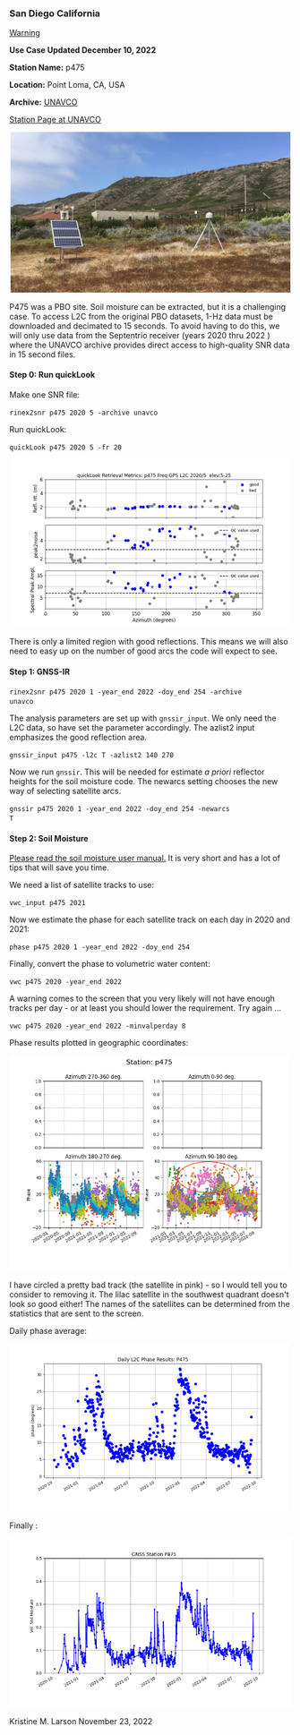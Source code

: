 ### San Diego California

[Warning](warning.md)

**Use Case Updated December 10, 2022**

**Station Name:** p475

**Location:** Point Loma, CA, USA

**Archive:** [UNAVCO](http://www.unavco.org)

[Station Page at UNAVCO](https://www.unavco.org/instrumentation/networks/status/nota/overview/P475)

<p align="center">
<img src="../_static/P475.jpg" width="500"/>
</P>
 
P475 was a PBO site. Soil moisture can be extracted, but it is a challenging case. To access 
L2C from the original PBO datasets, 1-Hz data must be downloaded and decimated to 15 seconds. To avoid 
having to do this, we will only use data from the Septentrio receiver (years 2020 thru 2022 ) where the UNAVCO archive 
provides direct access to high-quality SNR data in 15 second files. 

#### Step 0: Run quickLook

Make one SNR file:

<code>rinex2snr p475 2020 5 -archive unavco</code>

Run quickLook:

<code>quickLook p475 2020 5 -fr 20</code>

<p align="center">
<img src="../_static/p475_quick.png" width=500/>
</p>

There is only a limited region with good reflections.  This means we will also need to 
easy up on the number of good arcs the code will expect to see.

#### Step 1: GNSS-IR


<code>rinex2snr p475 2020 1 -year_end 2022 -doy_end 254 -archive unavco </code>

The analysis parameters are set up with <code>gnssir_input</code>. 
We only need the L2C data, so have set the parameter accordingly.
The azlist2 input emphasizes the good reflection area. 

<code>gnssir_input p475 -l2c T -azlist2 140 270</code>


Now we run <code>gnssir</code>. This will be needed for estimate *a priori* reflector heights for the soil moisture code.
The newarcs setting chooses the new way of selecting satellite arcs.

<code>gnssir p475 2020 1 -year_end 2022 -doy_end 254 -newarcs T</code>

#### Step 2: Soil Moisture

[Please read the soil moisture user manual.](../pages/README_vwc.md) It is very short and 
has a lot of tips that will save you time.

We need a list of satellite tracks to use:

<code>vwc_input p475 2021</code>

Now we estimate the phase for each satellite track on each day in 2020 and 2021:

<code>phase p475 2020 1 -year_end 2022 -doy_end 254 </code>

Finally, convert the phase to volumetric water content:

<code>vwc p475 2020 -year_end 2022</code>

A warning comes to the screen that you very likely will not have enough tracks per day -
or at least you should lower the requirement. Try again ...

<code>vwc p475 2020 -year_end 2022 -minvalperday 8</code>

Phase results plotted in geographic coordinates:

<img src="../_static/p475_phase.png" width=500/>

I have circled a pretty bad track (the satellite in pink) - so I would
tell you to consider to removing it. The lilac satellite in the southwest quadrant 
doesn't look so good either!  The names of the satellites can be determined
from the statistics that are sent to the screen.

Daily phase average:

<img src="../_static/p475_daily_phase.png" width=500/>

Finally : 

<img src="../_static/p475_vwc.png"/>

Kristine M. Larson November 23, 2022
